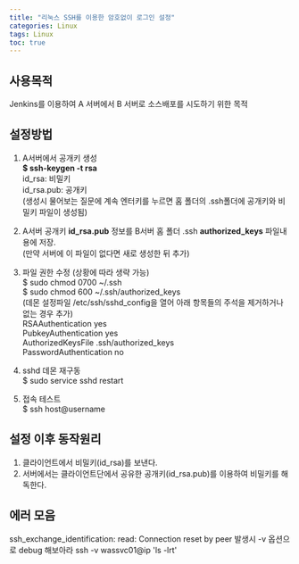 ```yaml
---
title: "리눅스 SSH를 이용한 암호없이 로그인 설정"
categories: Linux
tags: Linux
toc: true
---
```


## 사용목적
Jenkins를 이용하여 A 서버에서 B 서버로 소스배포를 시도하기 위한 목적


## 설정방법 
 
1. A서버에서 공개키 생성 <br> 
**$ ssh-keygen -t rsa** <br>
id_rsa: 비밀키  <br>
id_rsa.pub: 공개키 <br>
(생성시 물어보는 질문에 계속 엔터키를 누르면 홈 폴더의 .ssh폴더에 공개키와 비밀키 파일이 생성됨) <br>

2. A서버 공개키 **id_rsa.pub** 정보를 B서버 홈 폴더 .ssh **authorized_keys** 파일내용에 저장. <br>
(만약 서버에 이 파일이 없다면 새로 생성한 뒤 추가) <br>

3. 파일 권한 수정 (상황에 따라 생략 가능)<br>
$ sudo chmod 0700 ~/.ssh <br>
$ sudo chmod 600 ~/.ssh/authorized_keys <br>
(데몬 설정파일 /etc/ssh/sshd_config을 열어 아래 항목들의 주석을 제거하거나 없는 경우 추가) <br>
RSAAuthentication       yes <br>
PubkeyAuthentication    yes <br>
AuthorizedKeysFile      .ssh/authorized_keys <br>
PasswordAuthentication  no <br>

4. sshd 데몬 재구동 <br>
$ sudo service sshd restart <br>

5. 접속 테스트 <br>
$ ssh host@username <br>



## 설정 이후 동작원리
1. 클라이언트에서 비밀키(id_rsa)를 보낸다. 
2. 서버에서는 클라이언트단에서 공유한 공개키(id_rsa.pub)를 이용하여 비밀키를 해독한다.


## 에러 모음
ssh_exchange_identification: read: Connection reset by peer 발생시 -v 옵션으로 debug 해보아라
ssh -v wassvc01@ip 'ls -lrt'







